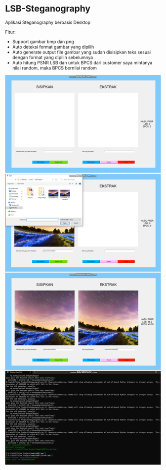 # LSB-Steganography
Aplikasi Steganography berbasis Desktop

Fitur:
- Support gambar bmp dan png
- Auto deteksi format gambar yang dipilih
- Auto generate output file gambar yang sudah disisipkan teks sesuai dengan format yang dipilih sebelumnya
- Auto hitung PSNR LSB dan untuk BPCS dari customer saya mintanya nilai random, maka BPCS bernilai random

![image description](https://github.com/aanyDEV/DesktopLSB/blob/main/1.png)
![image description](https://github.com/aanyDEV/DesktopLSB/blob/main/2.png)
![image description](https://github.com/aanyDEV/DesktopLSB/blob/main/3.png)
![image description](https://github.com/aanyDEV/DesktopLSB/blob/main/4.png)

